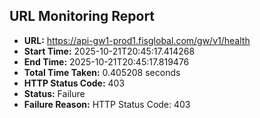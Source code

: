 ## URL Monitoring Report

- **URL:** https://api-gw1-prod1.fisglobal.com/gw/v1/health
- **Start Time:** 2025-10-21T20:45:17.414268
- **End Time:** 2025-10-21T20:45:17.819476
- **Total Time Taken:** 0.405208 seconds
- **HTTP Status Code:** 403
- **Status:** Failure
- **Failure Reason:** HTTP Status Code: 403
